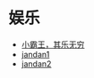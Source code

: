 # 娱乐

- [小霸王，其乐无穷](https://www.yikm.net/)
- [jandan1](https://web.archive.org/web/20130403145851/http://jandan.net/ooxx)
- [jandan2](https://web.archive.org/web/20150315012347/http://jandan.net/ooxx)